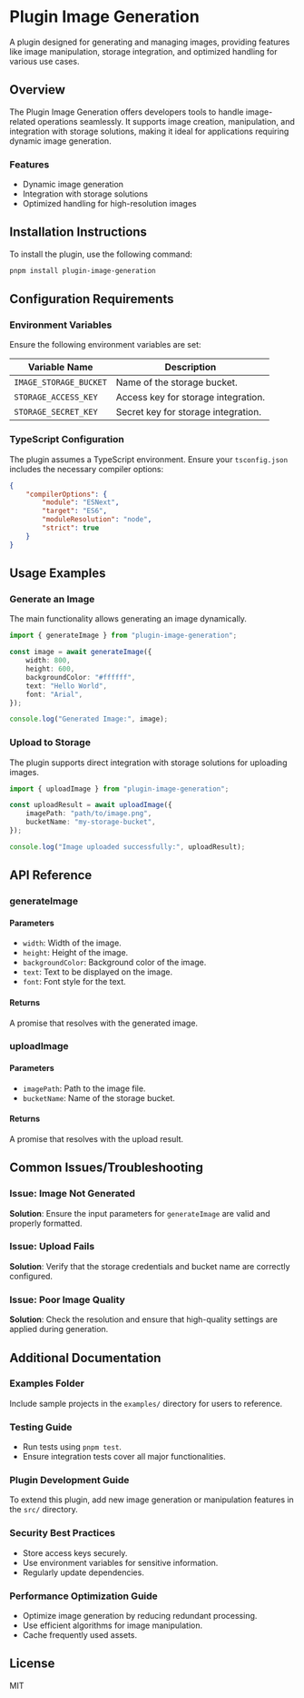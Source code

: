 # Plugin Image Generation

A plugin designed for generating and managing images, providing features like image manipulation, storage integration, and optimized handling for various use cases.

## Overview

The Plugin Image Generation offers developers tools to handle image-related operations seamlessly. It supports image creation, manipulation, and integration with storage solutions, making it ideal for applications requiring dynamic image generation.

### Features

- Dynamic image generation
- Integration with storage solutions
- Optimized handling for high-resolution images

## Installation Instructions

To install the plugin, use the following command:

```bash
pnpm install plugin-image-generation
```

## Configuration Requirements

### Environment Variables

Ensure the following environment variables are set:

| Variable Name          | Description                         |
| ---------------------- | ----------------------------------- |
| `IMAGE_STORAGE_BUCKET` | Name of the storage bucket.         |
| `STORAGE_ACCESS_KEY`   | Access key for storage integration. |
| `STORAGE_SECRET_KEY`   | Secret key for storage integration. |

### TypeScript Configuration

The plugin assumes a TypeScript environment. Ensure your `tsconfig.json` includes the necessary compiler options:

```json
{
    "compilerOptions": {
        "module": "ESNext",
        "target": "ES6",
        "moduleResolution": "node",
        "strict": true
    }
}
```

## Usage Examples

### Generate an Image

The main functionality allows generating an image dynamically.

```typescript
import { generateImage } from "plugin-image-generation";

const image = await generateImage({
    width: 800,
    height: 600,
    backgroundColor: "#ffffff",
    text: "Hello World",
    font: "Arial",
});

console.log("Generated Image:", image);
```

### Upload to Storage

The plugin supports direct integration with storage solutions for uploading images.

```typescript
import { uploadImage } from "plugin-image-generation";

const uploadResult = await uploadImage({
    imagePath: "path/to/image.png",
    bucketName: "my-storage-bucket",
});

console.log("Image uploaded successfully:", uploadResult);
```

## API Reference

### generateImage

#### Parameters

- `width`: Width of the image.
- `height`: Height of the image.
- `backgroundColor`: Background color of the image.
- `text`: Text to be displayed on the image.
- `font`: Font style for the text.

#### Returns

A promise that resolves with the generated image.

### uploadImage

#### Parameters

- `imagePath`: Path to the image file.
- `bucketName`: Name of the storage bucket.

#### Returns

A promise that resolves with the upload result.

## Common Issues/Troubleshooting

### Issue: Image Not Generated

**Solution**: Ensure the input parameters for `generateImage` are valid and properly formatted.

### Issue: Upload Fails

**Solution**: Verify that the storage credentials and bucket name are correctly configured.

### Issue: Poor Image Quality

**Solution**: Check the resolution and ensure that high-quality settings are applied during generation.

## Additional Documentation

### Examples Folder

Include sample projects in the `examples/` directory for users to reference.

### Testing Guide

- Run tests using `pnpm test`.
- Ensure integration tests cover all major functionalities.

### Plugin Development Guide

To extend this plugin, add new image generation or manipulation features in the `src/` directory.

### Security Best Practices

- Store access keys securely.
- Use environment variables for sensitive information.
- Regularly update dependencies.

### Performance Optimization Guide

- Optimize image generation by reducing redundant processing.
- Use efficient algorithms for image manipulation.
- Cache frequently used assets.

## License

MIT
